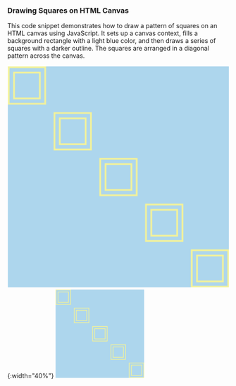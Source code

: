 ### Drawing Squares on HTML Canvas

This code snippet demonstrates how to draw a pattern of squares on an HTML canvas using JavaScript. It sets up a canvas context, fills a background rectangle with a light blue color, and then draws a series of squares with a darker outline. The squares are arranged in a diagonal pattern across the canvas.

![Drawing Screenshot](https://github.com/Elyzavetka/vanilla-js-draving/blob/main/Screenshot%202024-03-15%20at%2019.08.56.png){:width="40%"}
<img src="https://github.com/Elyzavetka/vanilla-js-draving/blob/main/Screenshot%202024-03-15%20at%2019.08.56.png" width="40%">

